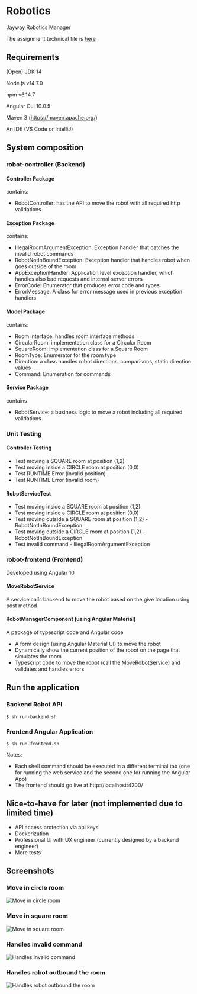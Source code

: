 # Robotics
Jayway Robotics Manager

The assignment technical file is [here](https://github.com/jSchnitzer1/Robotics/blob/master/Tech%20Assignment%20Java%20.pdf "Assignment file")

## Requirements
(Open) JDK 14

Node.js v14.7.0

npm v6.14.7 

Angular CLI 10.0.5

Maven 3 (https://maven.apache.org/)

An IDE (VS Code or IntelliJ)

## System composition 

### robot-controller (Backend)
#### Controller Package
contains:
- RobotController: has the API to move the robot with all required http validations

#### Exception Package
contains:
- IllegalRoomArgumentException: Exception handler that catches the invalid robot commands 
- RobotNotInBoundException: Exception handler that handles robot when goes outside of the room
- AppExceptionHandler: Application level exception handler, which handles also bad requests and internal server errors 
- ErrorCode: Enumerator that produces error code and types
- ErrorMessage: A class for error message used in previous exception handlers 

#### Model Package
contains: 
- Room interface: handles room interface methods 
- CircularRoom: implementation class for a Circular Room
- SquareRoom: implementation class for a Square Room 
- RoomType: Enumerator for the room type
- Direction: a class handles robot directions, comparisons, static direction values
- Command: Enumeration for commands 

#### Service Package
contains
- RobotService: a business logic to move a robot including all required validations

### Unit Testing
#### Controller Testing
- Test moving a SQUARE room at position (1,2)
- Test moving inside a CIRCLE room at position (0,0)
- Test RUNTIME Error (invalid position)
- Test RUNTIME Error (invalid room)

#### RobotServiceTest
- Test moving inside a SQUARE room at position (1,2)
- Test moving inside a CIRCLE room at position (0,0)
- Test moving outside a SQUARE room at position (1,2) - RobotNotInBoundException
- Test moving outside a CIRCLE room at position (1,2) - RobotNotInBoundException
- Test invalid command - IllegalRoomArgumentException

### robot-frontend (Frontend)
Developed using Angular 10

#### MoveRobotService 
A service calls backend to move the robot based on the give location using post method

#### RobotManagerComponent (using Angular Material)

A package of typescript code and Angular code 

- A form design (using Angular Material UI) to move the robot
- Dynamically show the current position of the robot on the page that simulates the room
- Typescript code to move the robot (call the MoveRobotService) and validates and handles errors.

## Run the application
### Backend Robot API
```
$ sh run-backend.sh
```
### Frontend Angular Application
```
$ sh run-frontend.sh
```

Notes:
- Each shell command should be executed in a different terminal tab (one for running the web service and the second one for running the Angular App)
- The frontend should go live at http://localhost:4200/

## Nice-to-have for later (not implemented due to limited time)
- API access protection via api keys
- Dockerization
- Professional UI with UX engineer (currently designed by a backend engineer)
- More tests

## Screenshots


### Move in circle room 
![Move in circle room](https://github.com/jSchnitzer1/Robotics/blob/master/screenshots/circle.png)

### Move in square room 
![Move in square room](https://github.com/jSchnitzer1/Robotics/blob/master/screenshots/square.png)

### Handles invalid command
![Handles invalid command](https://github.com/jSchnitzer1/Robotics/blob/master/screenshots/invalid_command.png)

### Handles robot outbound the room
![Handles robot outbound the room](https://github.com/jSchnitzer1/Robotics/blob/master/screenshots/robot_outbound.png)






